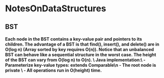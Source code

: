 # NotesOnDataStructures
## BST
#### Each node in the BST contains a key-value pair and pointers to its children. The advantage of a BST is that find(), insert(), and delete() are in O(log n) (Array sorted by key requires O(n)). Notice that an unbalanced BST can behave like a sequential structure in the worst case. The height of the BST can vary from O(log n) to O(n). \ Java implementation:\ - Parameterize key-value types: extends Comparable\n - The root node is private \ - All operations run in O(height) time.
